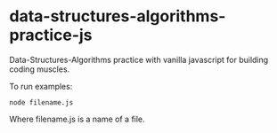 # data-structures-algorithms-practice-js

Data-Structures-Algorithms practice with vanilla javascript for building coding muscles. 

To run examples:

```
node filename.js
```

Where filename.js is a name of a file.
